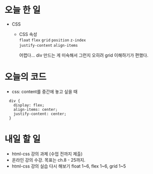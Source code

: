 # 오늘 한 일

- CSS

  - CSS 속성  
    `float` `flex` `grid`
    `position` `z-index`  
    `justify-content` `align-items`

    어렵다... div 만드는 게 미숙해서 그런지 오히려 grid 이해하기가 편했다.

# 오늘의 코드

- css: content를 중간에 놓고 싶을 때

```
  div {
    display: flex;
    align-items: center;
    justify-content: center;
  }
```

# 내일 할 일
- html-css 강의 과제 (수업 전까지 제출)
- 온라인 강의 수강. 목표는 ch.8 - 25까지.
- html-css 강의 실습 다시 해보기 float 1~6, flex 1~6, grid 1~5



